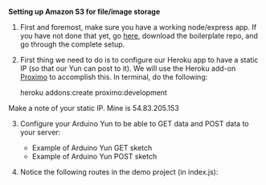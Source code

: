 **Setting up Amazon S3 for file/image storage**

1) First and foremost, make sure you have a working node/express app. If you have not done that yet, go [here](https://github.com/sslover/node-express-api-boilerplate), download the boilerplate repo, and go through the complete setup.

2) First thing we need to do is to configure our Heroku app to have a static IP (so that our Yun can post to it). We will use the Heroku add-on [Proximo](https://devcenter.heroku.com/articles/proximo) to accomplish this. In terminal, do the following:
	
	heroku addons:create proximo:development

Make a note of your static IP. Mine is 54.83.205.153

3) Configure your Arduino Yun to be able to GET data and POST data to your server:

	* Example of Arduino Yun GET sketch
	* Example of Arduino Yun POST sketch

4) Notice the following routes in the demo project (in index.js):

	

